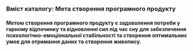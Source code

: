 ### Вміст каталогу: Мета створення програмного продукту

#### Метою створення програмного продукту є задоволення потреби у гарному відпочинку та відновленні сил під час сну для забезпечення психологічно-емоціональної стабільності та створення оптимальних умов для отримання даних та створення живопису.
